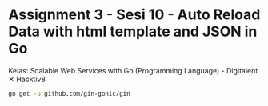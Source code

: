 # Assignment 3 - Sesi 10 - Auto Reload Data with html template and JSON in Go

Kelas: Scalable Web Services with Go (Programming Language) - Digitalent ✕ Hacktiv8

```bash
go get -u github.com/gin-gonic/gin
```
